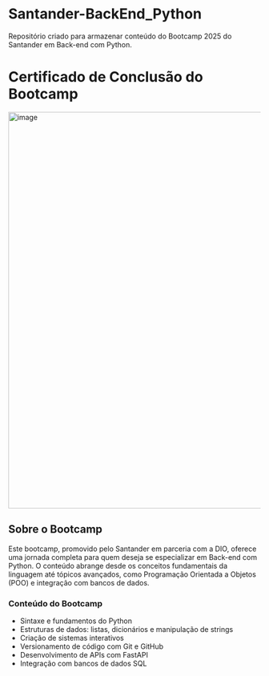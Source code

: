 # Santander-BackEnd_Python

Repositório criado para armazenar conteúdo do Bootcamp 2025 do Santander em Back-end com Python.

# Certificado de Conclusão do Bootcamp
<img width="1116" height="792" alt="image" src="https://github.com/user-attachments/assets/c4d49ac0-2497-48c2-9d4e-480bbe3eb29f" />


## Sobre o Bootcamp

Este bootcamp, promovido pelo Santander em parceria com a DIO, oferece uma jornada completa para quem deseja se especializar em Back-end com Python. O conteúdo abrange desde os conceitos fundamentais da linguagem até tópicos avançados, como Programação Orientada a Objetos (POO) e integração com bancos de dados.

### Conteúdo do Bootcamp

- Sintaxe e fundamentos do Python
- Estruturas de dados: listas, dicionários e manipulação de strings
- Criação de sistemas interativos
- Versionamento de código com Git e GitHub
- Desenvolvimento de APIs com FastAPI
- Integração com bancos de dados SQL
